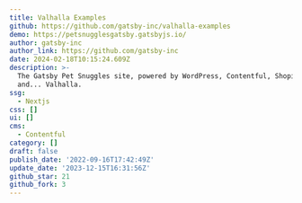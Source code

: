 ```yaml
---
title: Valhalla Examples
github: https://github.com/gatsby-inc/valhalla-examples
demo: https://petsnugglesgatsby.gatsbyjs.io/
author: gatsby-inc
author_link: https://github.com/gatsby-inc
date: 2024-02-18T10:15:24.609Z
description: >-
  The Gatsby Pet Snuggles site, powered by WordPress, Contentful, Shopify,
  and... Valhalla.
ssg:
  - Nextjs
css: []
ui: []
cms:
  - Contentful
category: []
draft: false
publish_date: '2022-09-16T17:42:49Z'
update_date: '2023-12-15T16:31:56Z'
github_star: 21
github_fork: 3
---
```

